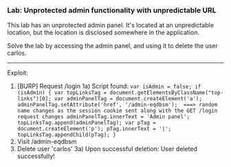 ### Lab: Unprotected admin functionality with unpredictable URL

This lab has an unprotected admin panel.
It's located at an unpredictable location, but the location is disclosed somewhere in the application.

Solve the lab by accessing the admin panel, and using it to delete the user carlos.


_____

Exploit:
1) [BURP] Request /login
    1a) Script found:
        `var isAdmin = false;
        if (isAdmin) {
        var topLinksTag = document.getElementsByClassName("top-links")[0];
        var adminPanelTag = document.createElement('a');
        adminPanelTag.setAttribute('href', '/admin-eqdbsm');  ===> random name changes as the session cookie sent along with the GET /login request changes
        adminPanelTag.innerText = 'Admin panel';
        topLinksTag.append(adminPanelTag);
        var pTag = document.createElement('p');
        pTag.innerText = '|';
        topLinksTag.appendChild(pTag);
        }`
2) Visit /admin-eqdbsm
3) Delete user 'carlos'
    3a) Upon successful deletion: User deleted successfully!